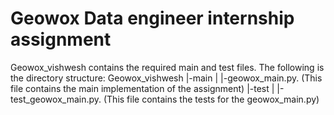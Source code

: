 # Geowox Data engineer internship assignment

Geowox_vishwesh contains the required main and test files.
The following is the directory structure:
  Geowox_vishwesh
  |-main
  | |-geowox_main.py.         (This file contains the main implementation of the assignment)
  |-test
  | |-test_geowox_main.py.   (This file contains the tests for the geowox_main.py)
